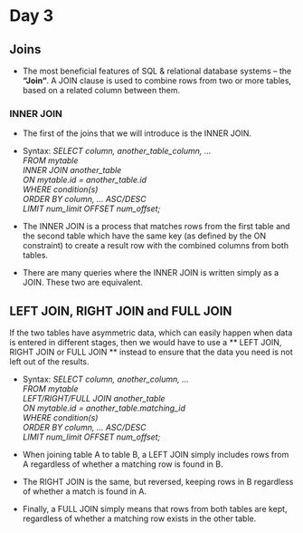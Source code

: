 # Day 3
## Joins 
- The most beneficial features of SQL & relational database systems – the **“Join“**. A JOIN clause is used to combine rows from two or more tables, based on a related column between them.

### INNER JOIN
- The first of the joins that we will introduce is the INNER JOIN.
- Syntax: *SELECT column, another_table_column, … </br>
           FROM mytable </br>
           INNER JOIN another_table </br>
           ON mytable.id = another_table.id </br>
           WHERE condition(s) </br>
           ORDER BY column, … ASC/DESC </br>
           LIMIT num_limit OFFSET num_offset;*  <br/>

- The INNER JOIN is a process that matches rows from the first table and the second table which have the same key (as defined by the ON constraint) to create a result row with the combined columns from both tables.
- There are many queries where the INNER JOIN is written simply as a JOIN. These two are equivalent.

## LEFT JOIN, RIGHT JOIN and FULL JOIN
If the two tables have asymmetric data, which can easily happen when data is entered in different stages, then we would have to use a ** LEFT JOIN, RIGHT JOIN or FULL JOIN ** instead to ensure that the data you need is not left out of the results.

- Syntax: *SELECT column, another_column, …</br>
FROM mytable </br>
LEFT/RIGHT/FULL JOIN another_table </br>
    ON mytable.id = another_table.matching_id </br>
WHERE condition(s) </br>
ORDER BY column, … ASC/DESC </br>
LIMIT num_limit OFFSET num_offset;* </br>

- When joining table A to table B, a LEFT JOIN simply includes rows from A regardless of whether a matching row is found in B.
-  The RIGHT JOIN is the same, but reversed, keeping rows in B regardless of whether a match is found in A.
-  Finally, a FULL JOIN simply means that rows from both tables are kept, regardless of whether a matching row exists in the other table.




